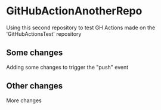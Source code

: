 # GitHubActionAnotherRepo
Using this second repository to test GH Actions made on the 'GitHubActionsTest' repository

## Some changes
Adding some changes to trigger the "push" event

## Other changes
More changes
